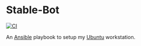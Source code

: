 # Stable-Bot

[![CI](https://github.com/Shi-Raida/workstation/actions/workflows/ci.yml/badge.svg)](https://github.com/Shi-Raida/workstation/actions/workflows/ci.yml)

An [Ansible] playbook to setup my [Ubuntu] workstation.

<!-- ================================ Links ================================ -->

[Ansible]: https://www.ansible.com/
[Ubuntu]: https://ubuntu.com/
